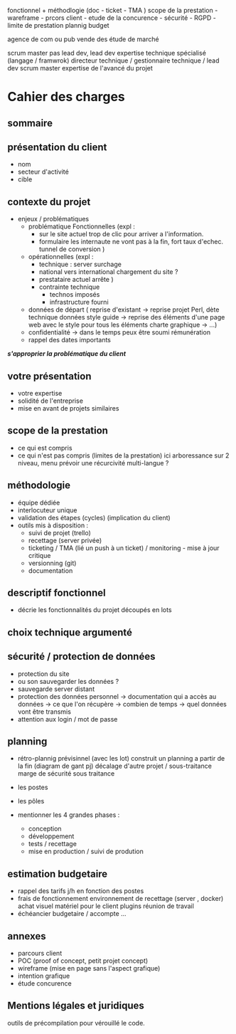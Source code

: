 fonctionnel + méthodlogie (doc - ticket - TMA ) scope de la prestation - 
wareframe - prcors client - etude de la concurence - sécurité - RGPD - limite de prestation
plannig budget

agence de com ou pub vende des étude de marché

scrum master pas lead dev, lead dev expertise technique spécialisé (langage / framwrok)
directeur technique / gestionnaire technique / lead dev
scrum master expertise de l'avancé du projet

# Cahier des charges

## sommaire

## présentation du client

- nom
- secteur d'activité
- cible

## contexte du projet

- enjeux / problématiques
    - problématique Fonctionnelles
        (expl :
        - sur le site actuel trop de clic pour arriver a l'information.
        - formulaire les internaute ne vont pas à la fin, fort taux d'echec. tunnel de conversion
        )
    - opérationnelles
        (expl :
        - technique : server surchage
        - national vers international chargement du site ?
        - prestataire actuel arrête
        )
        - contrainte technique
            - technos imposés
            - infrastructure fourni
    - données de départ (
            reprise d'existant -> reprise projet Perl, dète technique
            données
            style guide -> reprise des éléments d'une page web avec le style pour tous les éléments
            charte graphique ->
            ...)
    - confidentialité -> dans le temps peux être soumi rémunération
    - rappel des dates importants

***s'approprier la problématique du client***

## votre présentation

- votre expertise
- solidité de l'entreprise
- mise en avant de projets similaires

## scope de la prestation

- ce qui est compris
- ce qui n'est pas compris (limites de la prestation)
    ici arboressance sur 2 niveau, menu prévoir une récurcivité
    multi-langue ?

## méthodologie
- équipe dédiée
- interlocuteur unique
- validation des étapes (cycles) (implication du client)
- outils mis à disposition :
    - suivi de projet (trello)
    - recettage (server privée)
    - ticketing / TMA (lié un push à un ticket) / monitoring - mise à jour critique
    - versionning (git)
    - documentation

## descriptif fonctionnel

- décrie les fonctionnalités du projet découpés en lots

## choix technique argumenté

## sécurité / protection de données

- protection du site
- ou son sauvegarder les données ?
- sauvegarde server distant
- protection des données personnel
    -> documentation qui a accès au données
    -> ce que l'on récupère
    -> combien de temps
    -> quel données vont être transmis
- attention aux login / mot de passe

## planning

- rétro-plannig prévisinnel (avec les lot)
    construit un planning a partir de la fin (diagram de gant pj)
    décalage d'autre projet / sous-traitance
    marge de sécurité
    sous traitance

- les postes
- les pôles
- mentionner les 4 grandes phases :
    - conception
    - développement
    - tests / recettage
    - mise en production / suivi de prodution

## estimation budgetaire

- rappel des tarifs j/h en fonction des postes
- frais de fonctionnement
    environnement de recettage (server , docker)
    achat
        visuel
        matériel pour le client
        plugins
    réunion de travail
- échéancier budgetaire / accompte ...

## annexes

- parcours client
- POC (proof of concept, petit projet concept)
- wireframe (mise en page sans l'aspect grafique)
- intention grafique
- étude concurence

## Mentions légales et juridiques







outils de précompilation pour vérouillé le code.
